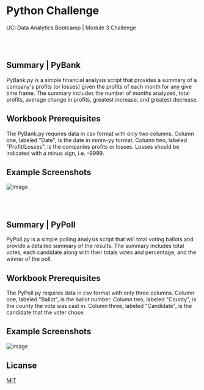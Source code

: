 # Python Challenge

UCI Data Analytics Bootcamp | Module 3 Challenge

<br></br>

## Summary  |  PyBank

PyBank.py is a simple financial analysis script that provides a summary of a company's profits (or losses) given the profits of each month for any give time frame. The summary includes the number of months analyzed, total profits, average change in profits, greatest increase, and greatest decrease.

## Workbook Prerequisites

The PyBank.py requires data in csv format with only two columns. Column one, labeled "Date", is the date in mmm-yy format. Column two, labeled "Profit/Losses", is the companies profits or losses. Losses should be indicated with a minus sign, i.e. -9999.

## Example Screenshots

![image](https://user-images.githubusercontent.com/82631980/212574916-35d9cad1-e232-494c-8371-fbe98470f853.png)

<br></br>

## Summary  |  PyPoll

PyPoll.py is a simple polling analysis script that will total voting ballots and provide a detailed summary of the results. The summary includes total votes, each candidate along with their totals votes and percentage, and the winner of the poll.

## Workbook Prerequisites

The PyPoll.py requires data in csv format with only three columns. Column one, labeled "Ballot", is the ballot number. Column two, labeled "County", is the county the vote was cast in. Column three, labeled "Candidate", is the candidate that the voter chose.

## Example Screenshots

![image](https://user-images.githubusercontent.com/82631980/212574873-d067ee3a-522d-409e-94a9-f8a14d420f30.png)

## Licanse

[MIT](https://choosealicense.com/licenses/mit/)
